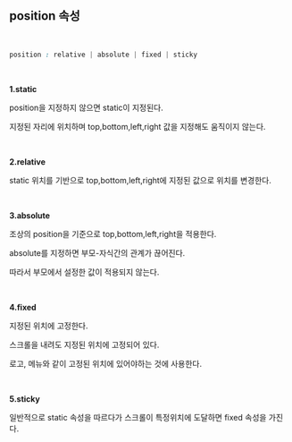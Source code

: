 ## __position 속성__

<br>


```css
position : relative | absolute | fixed | sticky 
```

<br>

__1.static__

position을 지정하지 않으면 static이 지정된다.

지정된 자리에 위치하며 top,bottom,left,right 값을 지정해도 움직이지 않는다.

<br>

__2.relative__

static 위치를 기반으로 top,bottom,left,right에 지정된 값으로 위치를 변경한다.

<br>

__3.absolute__

조상의 position을 기준으로 top,bottom,left,right을 적용한다.

absolute를 지정하면 부모-자식간의 관계가 끊어진다.

따라서 부모에서 설정한 값이 적용되지 않는다.

<br>

__4.fixed__

지정된 위치에 고정한다.

스크롤을 내려도 지정된 위치에 고정되어 있다.

로고, 메뉴와 같이 고정된 위치에 있어야하는 것에 사용한다.

<br>

__5.sticky__

일반적으로 static 속성을 따르다가 스크롤이 특정위치에 도달하면 fixed 속성을 가진다.


